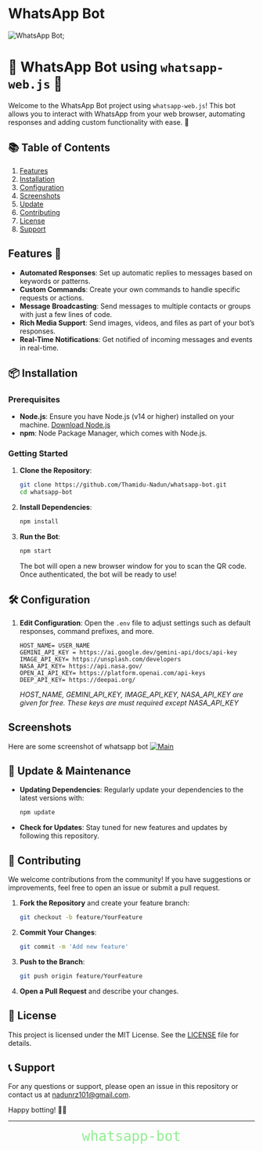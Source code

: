# WhatsApp Bot
![WhatsApp Bot](https://img.shields.io/badge/WhatsApp_Bot-v1.0-brightgreen);

# 📱 WhatsApp Bot using `whatsapp-web.js` 🤖
Welcome to the WhatsApp Bot project using `whatsapp-web.js`! This bot allows you to interact with WhatsApp from your web browser, automating responses and adding custom functionality with ease. 🚀

## 📚 **Table of Contents**
1. [Features](features)
2. [Installation](installation)
3. [Configuration](configuration)
4. [Screenshots](screenshots)
5. [Update](Update)
6. [Contributing](contributing)
7. [License](license)
8. [Support](support)
## Features 🌟

- **Automated Responses**: Set up automatic replies to messages based on keywords or patterns.
- **Custom Commands**: Create your own commands to handle specific requests or actions.
- **Message Broadcasting**: Send messages to multiple contacts or groups with just a few lines of code.
- **Rich Media Support**: Send images, videos, and files as part of your bot’s responses.
- **Real-Time Notifications**: Get notified of incoming messages and events in real-time.

## 📦 Installation

### Prerequisites

- **Node.js**: Ensure you have Node.js (v14 or higher) installed on your machine. [Download Node.js](https://nodejs.org/)
- **npm**: Node Package Manager, which comes with Node.js.

### Getting Started

1. **Clone the Repository**:
   ```bash
   git clone https://github.com/Thamidu-Nadun/whatsapp-bot.git
   cd whatsapp-bot
   ```

2. **Install Dependencies**:
   ```bash
   npm install
   ```

3. **Run the Bot**:
   ```bash
   npm start
   ```

   The bot will open a new browser window for you to scan the QR code. Once authenticated, the bot will be ready to use!

## 🛠️ Configuration

1. **Edit Configuration**:
   Open the `.env` file to adjust settings such as default responses, command prefixes, and more.

   ```env
   HOST_NAME= USER_NAME
   GEMINI_API_KEY = https://ai.google.dev/gemini-api/docs/api-key
   IMAGE_API_KEY= https://unsplash.com/developers
   NASA_API_KEY= https://api.nasa.gov/
   OPEN_AI_API_KEY= https://platform.openai.com/api-keys
   DEEP_API_KEY= https://deepai.org/                                    
   ```
   *HOST_NAME, GEMINI_API_KEY, IMAGE_API_KEY, NASA_API_KEY are given for free. These keys are must required except NASA_API_KEY*

## Screenshots
Here are some screenshot of whatsapp bot
[![Main](https://i.ibb.co/LSQhxYB/whatsapp-bot-1.png)](https://github.com/Thamidu-Nadun/whatsapp-bot)
 

## 🔄 Update & Maintenance

- **Updating Dependencies**: Regularly update your dependencies to the latest versions with:
  ```bash
  npm update
  ```

- **Check for Updates**: Stay tuned for new features and updates by following this repository.

## 🤝 Contributing

We welcome contributions from the community! If you have suggestions or improvements, feel free to open an issue or submit a pull request.

1. **Fork the Repository** and create your feature branch:
   ```bash
   git checkout -b feature/YourFeature
   ```

2. **Commit Your Changes**:
   ```bash
   git commit -m 'Add new feature'
   ```

3. **Push to the Branch**:
   ```bash
   git push origin feature/YourFeature
   ```

4. **Open a Pull Request** and describe your changes.

## 📜 License

This project is licensed under the MIT License. See the [LICENSE](LICENSE) file for details.

## 📞 Support

For any questions or support, please open an issue in this repository or contact us at [nadunrz101@gmail.com](mailto:nadunrz101@gmail.com).

Happy botting! 🤖🎉

---
<div style='text-align: center; font-size: 2em; font-family: monospace; color: lightgreen;'>
whatsapp-bot
</div>
